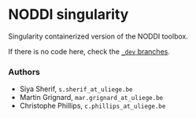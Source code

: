 # NODDI singularity
Singularity containerized version of the NODDI toolbox.

If there is no code here, check the [`_dev` branches](https://github.com/CyclotronResearchCentre/NODDI_singularity/branches).


### Authors
- Siya Sherif, `s.sherif_at_uliege.be`
- Martin Grignard, `mar.grignard_at_uliege.be`
- Christophe Phillips, `c.phillips_at_uliege.be`
